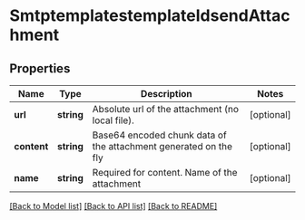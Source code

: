 # SmtptemplatestemplateIdsendAttachment

## Properties
Name | Type | Description | Notes
------------ | ------------- | ------------- | -------------
**url** | **string** | Absolute url of the attachment (no local file). | [optional] 
**content** | **string** | Base64 encoded chunk data of the attachment generated on the fly | [optional] 
**name** | **string** | Required for content. Name of the attachment | [optional] 

[[Back to Model list]](../README.md#documentation-for-models) [[Back to API list]](../README.md#documentation-for-api-endpoints) [[Back to README]](../README.md)


